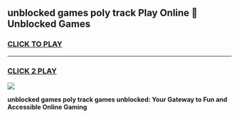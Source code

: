 
## unblocked games poly track Play Online 👋 Unblocked Games
<h3>
<a href="https://premium.freeplayer.one?title=unblocked_games_poly_track&ref=19F">CLICK TO PLAY</a></h3>
<hr>

<h3>
<a href="https://premium.freeplayer.one?title=unblocked_games_poly_track&ref=19F">CLICK 2 PLAY</a>
  
</h3>

<a href="https://premium.freeplayer.one?title=unblocked_games_poly_track&ref=19F"><img src="https://clearcache.store/games.png"></a>


**unblocked games poly track games unblocked: Your Gateway to Fun and Accessible Online Gaming**
